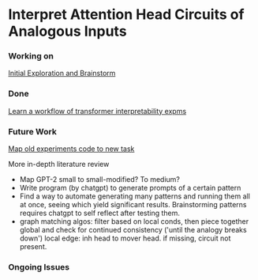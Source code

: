 # Interpret Attention Head Circuits of Analogous Inputs

### Working on

[Initial Exploration and Brainstorm](Interpret%20Attention%20Head%20Circuits%20of%20Analogous%20Inp%20ecf2fbc540454764a3a09cbee6505cc3/Initial%20Exploration%20and%20Brainstorm%2083932ec8b792498ba8dd97ec3875818b.md)

### Done

[Learn a workflow of transformer interpretability expms](Interpret%20Attention%20Head%20Circuits%20of%20Analogous%20Inp%20ecf2fbc540454764a3a09cbee6505cc3/Learn%20a%20workflow%20of%20transformer%20interpretability%20e%206632ac4e1e1147feac98478886ee0ee5.md)

### Future Work

[Map old experiments code to new task](Interpret%20Attention%20Head%20Circuits%20of%20Analogous%20Inp%20ecf2fbc540454764a3a09cbee6505cc3/Map%20old%20experiments%20code%20to%20new%20task%20f01e9beab44a4634b62297274922c7f3.md)

More in-depth literature review

- Map GPT-2 small to small-modified? To medium?
- Write program (by chatgpt) to generate prompts of a certain pattern
- Find a way to automate generating many patterns and running them all at once, seeing which yield significant results. Brainstorming patterns requires chatgpt to self reflect after testing them.
- graph matching algos: filter based on local conds, then piece together global and check for continued consistency ('until the analogy breaks down')
local edge: inh head to mover head. if missing, circuit not present.

### Ongoing Issues